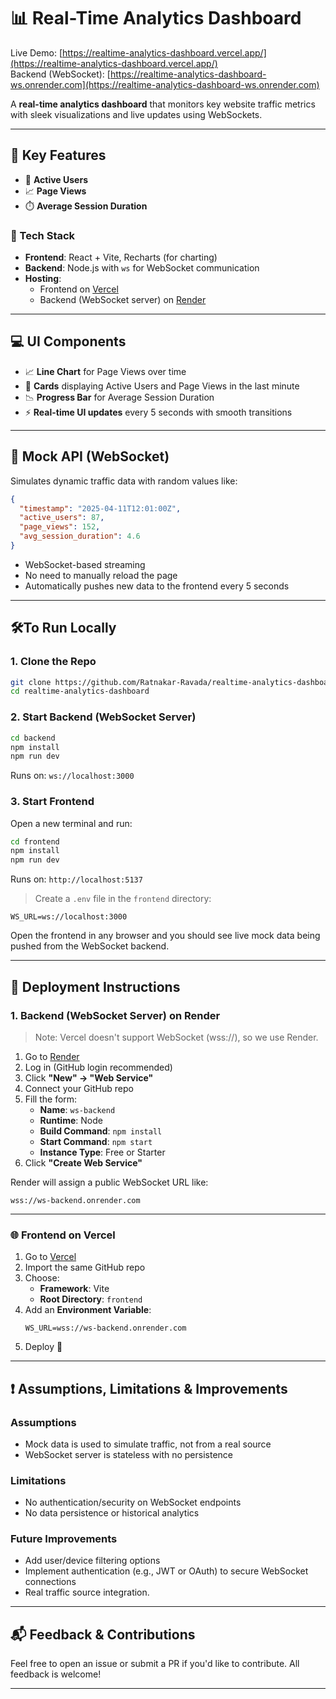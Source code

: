 # 📊 Real-Time Analytics Dashboard

Live Demo: [https://realtime-analytics-dashboard.vercel.app/](https://realtime-analytics-dashboard.vercel.app/)  
Backend (WebSocket): [https://realtime-analytics-dashboard-ws.onrender.com](https://realtime-analytics-dashboard-ws.onrender.com)

A **real-time analytics dashboard** that monitors key website traffic metrics with sleek visualizations and live updates using WebSockets.

---

## 🚀 Key Features

- 👥 **Active Users**
- 📈 **Page Views**
- ⏱️ **Average Session Duration**

### 🧹 Tech Stack

- **Frontend**: React + Vite, Recharts (for charting)
- **Backend**: Node.js with `ws` for WebSocket communication
- **Hosting**:  
  - Frontend on [Vercel](https://vercel.com)  
  - Backend (WebSocket server) on [Render](https://render.com)

---

## 💻 UI Components

- 📈 **Line Chart** for Page Views over time
- 🧾 **Cards** displaying Active Users and Page Views in the last minute
- 📉 **Progress Bar** for Average Session Duration
- ⚡ **Real-time UI updates** every 5 seconds with smooth transitions

---

## 🧪 Mock API (WebSocket)

Simulates dynamic traffic data with random values like:

```json
{
  "timestamp": "2025-04-11T12:01:00Z",
  "active_users": 87,
  "page_views": 152,
  "avg_session_duration": 4.6
}
```

- WebSocket-based streaming
- No need to manually reload the page
- Automatically pushes new data to the frontend every 5 seconds

---

## 🛠️To Run Locally

### 1. Clone the Repo

```bash
git clone https://github.com/Ratnakar-Ravada/realtime-analytics-dashboard.git
cd realtime-analytics-dashboard
```

### 2. Start Backend (WebSocket Server)

```bash
cd backend
npm install
npm run dev
```

Runs on: `ws://localhost:3000`

### 3. Start Frontend

Open a new terminal and run:

```bash
cd frontend
npm install
npm run dev
```

Runs on: `http://localhost:5137`

> Create a `.env` file in the `frontend` directory:

```
WS_URL=ws://localhost:3000
```

Open the frontend in any browser and you should see live mock data being pushed from the WebSocket backend.

---

## 🚀 Deployment Instructions

### 1. Backend (WebSocket Server) on Render

> Note: Vercel doesn't support WebSocket (wss://), so we use Render.

1. Go to [Render](https://render.com)
2. Log in (GitHub login recommended)
3. Click **"New" → "Web Service"**
4. Connect your GitHub repo
5. Fill the form:
   - **Name**: `ws-backend`
   - **Runtime**: Node
   - **Build Command**: `npm install`
   - **Start Command**: `npm start`
   - **Instance Type**: Free or Starter
6. Click **"Create Web Service"**

Render will assign a public WebSocket URL like:

```
wss://ws-backend.onrender.com
```

---

### 🌐 Frontend on Vercel

1. Go to [Vercel](https://vercel.com)
2. Import the same GitHub repo
3. Choose:
   - **Framework**: Vite
   - **Root Directory**: `frontend`
4. Add an **Environment Variable**:
   ```
   WS_URL=wss://ws-backend.onrender.com
   ```
5. Deploy 🚀

---

## ❗ Assumptions, Limitations & Improvements

### Assumptions
- Mock data is used to simulate traffic, not from a real source
- WebSocket server is stateless with no persistence

### Limitations
- No authentication/security on WebSocket endpoints
- No data persistence or historical analytics

### Future Improvements
- Add user/device filtering options
- Implement authentication (e.g., JWT or OAuth) to secure WebSocket connections
- Real traffic source integration.

---

## 📬 Feedback & Contributions

Feel free to open an issue or submit a PR if you'd like to contribute. All feedback is welcome!

---